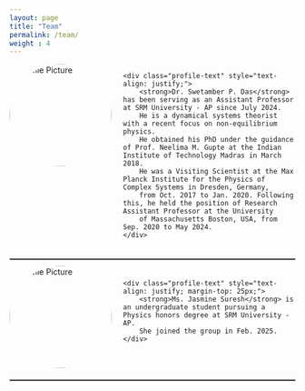 ```yaml
---
layout: page
title: "Team"
permalink: /team/
weight : 4
---
```


<!-- Profile: Dr. Swetamber P. Das -->
<div class="profile-container" style="display: flex; align-items: flex-start; gap: 20px; max-width: 800px; margin-bottom: 20px;">
    <img src="{{ site.baseurl }}/images/Das-Swet.png" alt="Profile Picture"
         style="width: 180px; height: 180px; object-fit: cover; border-radius: 50%; flex-shrink: 0;">

    <div class="profile-text" style="text-align: justify;">
        <strong>Dr. Swetamber P. Das</strong> has been serving as an Assistant Professor at SRM University - AP since July 2024.
        He is a dynamical systems theorist with a recent focus on non-equilibrium physics.
        He obtained his PhD under the guidance of Prof. Neelima M. Gupte at the Indian Institute of Technology Madras in March 2018.
        He was a Visiting Scientist at the Max Planck Institute for the Physics of Complex Systems in Dresden, Germany,
        from Oct. 2017 to Jan. 2020. Following this, he held the position of Research Assistant Professor at the University
        of Massachusetts Boston, USA, from Sep. 2020 to May 2024.
    </div>
</div>

<!-- Gray Separator Line -->
<div style="max-width: 800px; margin: 20px auto;">
    <hr style="border: 1px solid gray;">
</div>

<!-- Profile: Ms. Jasmine Suresh -->
<div class="profile-container" style="display: flex; align-items: flex-start; gap: 20px; max-width: 800px;">
    <img src="{{ site.baseurl }}/images/Jasmine.jpg" alt="Profile Picture"
         style="width: 180px; height: 180px; object-fit: cover; object-position: center top; border-radius: 50%; flex-shrink: 0;margin-top: -10px;">

    <div class="profile-text" style="text-align: justify; margin-top: 25px;">
        <strong>Ms. Jasmine Suresh</strong> is an undergraduate student pursuing a Physics honors degree at SRM University - AP.
        She joined the group in Feb. 2025.
    </div>
</div>

<!-- Gray Separator Line -->
<div style="max-width: 800px; margin: 20px auto;">
    <hr style="border: 1px solid gray;">
</div>
